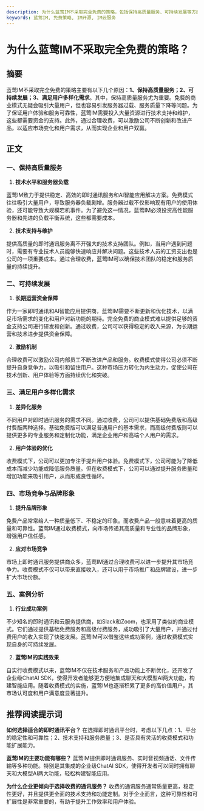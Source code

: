 ```yaml
---
description: 为什么蓝莺IM不采取完全免费的策略，包括保持高质量服务、可持续发展等方面的考虑。
keywords: 蓝莺IM, 免费策略, IM开源, IM云服务
---
```

# 为什么蓝莺IM不采取完全免费的策略？

## 摘要

蓝莺IM不采取完全免费的策略主要有以下几个原因：**1、保持高质量服务；2、可持续发展；3、满足用户多样化需求**。其中，保持高质量服务尤为重要。免费的商业模式无疑会吸引大量用户，但也容易引发服务器过载、服务质量下降等问题。为了保证用户体验和服务可靠性，蓝莺IM需要投入大量资源进行技术支持和维护，这些都需要资金的支持。此外，通过合理收费，可以激励公司不断创新和改进产品，以适应市场变化和用户需求，从而实现企业和用户双赢。

## 正文

### 一、保持高质量服务

1. **技术水平和服务器负载**

蓝莺IM致力于提供稳定、高效的即时通讯服务和AI智能应用解决方案。免费模式往往吸引大量用户，导致服务器负载剧增。服务器过载不仅影响现有用户的使用体验，还可能导致大规模宕机事件。为了避免这一情况，蓝莺IM必须投资高性能服务器和先进的负载平衡系统，这些都需要成本。

2. **技术支持与维护**

提供高质量的即时通讯服务离不开强大的技术支持团队。例如，当用户遇到问题时，需要有专业技术人员能够快速响应并解决问题。这些技术人员的工资支出也是公司的一项重要成本。通过合理收费，蓝莺IM可以确保技术团队的稳定和服务质量的持续提升。

### 二、可持续发展

1. **长期运营资金保障**

作为一家即时通讯和AI智能应用提供商，蓝莺IM需要不断更新和优化技术，以满足市场需求的变化和用户对新功能的期待。完全免费的商业模式难以提供足够的资金支持公司进行研发和创新。通过收费，公司可以获得稳定的收入来源，为长期运营和技术进步提供资金保障。

2. **激励机制**

合理收费可以激励公司内部员工不断改进产品和服务。收费模式使得公司必须不断提升自身竞争力，以吸引和留住用户。这种市场压力转化为内生动力，促使公司在技术创新、用户体验等方面持续优化和突破。

### 三、满足用户多样化需求

1. **差异化服务**

不同用户对即时通讯服务的需求不同。通过收费，公司可以提供基础免费版和高级付费版两种选择。基础免费版可以满足普通用户的基本需求，而高级付费版则可以提供更多的专业服务和定制化功能，满足企业用户和高端个人用户的需求。

2. **用户体验的优化**

收费模式下，公司可以更加专注于提升用户体验。免费模式下，公司可能为了降低成本而减少功能或降低服务质量。但在收费模式下，公司可以通过提升服务质量和增加功能来吸引用户，从而形成良性循环。

### 四、市场竞争与品牌形象

1. **提升品牌形象**

免费产品常常给人一种质量低下、不稳定的印象。而收费产品一般意味着更高的质量和可靠性。蓝莺IM通过收费模式，向市场传递其高质量和专业性的品牌形象，增强用户信任感。

2. **应对市场竞争**

市场上即时通讯服务提供商众多，蓝莺IM通过合理收费可以进一步提升其市场竞争力。收费模式不仅可以带来直接收入，还可以用于市场推广和品牌建设，进一步扩大市场份额。

### 五、案例分析

1. **行业成功案例**

不少知名的即时通讯和云服务提供商，如Slack和Zoom，也采用了类似的商业模式。它们通过提供基础免费服务和高级付费服务，成功吸引了大量用户，并通过付费用户的收入实现了快速发展。蓝莺IM可以借鉴这些成功案例，通过收费模式实现自身的可持续发展。

2. **蓝莺IM的实践效果**

自实行收费模式以来，蓝莺IM不仅在技术服务和产品功能上不断优化，还开发了企业级ChatAI SDK，使得开发者能够更方便地集成聊天和大模型AI两大功能，构建智能应用。随着收费模式的实施，蓝莺IM也逐渐积累了更多的高价值用户，其市场认可度和用户满意度显著提升。

## 推荐阅读提示词

**如何选择适合的即时通讯平台？**
在选择即时通讯平台时，考虑以下几点：1、平台的稳定性和可靠性；2、技术支持和服务质量；3、是否具有灵活的收费模式和功能扩展能力。

**蓝莺IM的主要功能有哪些？**
蓝莺IM提供即时通讯服务、实时音视频通话、文件传输等多种功能。特别是其集成的企业级ChatAI SDK，使得开发者可以同时拥有聊天和大模型AI两大功能，轻松构建智能应用。

**为什么企业更倾向于选择收费的通讯服务？**
收费的通讯服务通常质量更高，稳定性更好，并且提供更全面的技术支持和功能定制。对于企业而言，这种可靠性和可扩展性是非常重要的，有助于提升工作效率和用户体验。